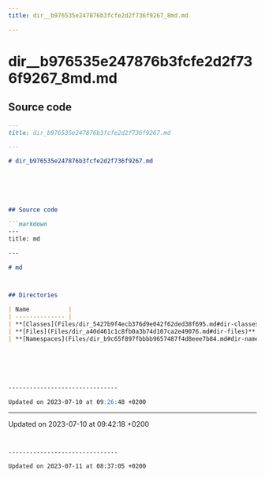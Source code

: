 ```yaml
---
title: dir__b976535e247876b3fcfe2d2f736f9267_8md.md

---
```


# dir__b976535e247876b3fcfe2d2f736f9267_8md.md






## Source code

```markdown
---
title: dir_b976535e247876b3fcfe2d2f736f9267.md

---

# dir_b976535e247876b3fcfe2d2f736f9267.md






## Source code

```markdown
---
title: md

---

# md



## Directories

| Name           |
| -------------- |
| **[Classes](Files/dir_5427b9f4ecb376d9e042f62ded38f695.md#dir-classes)**  |
| **[Files](Files/dir_a40d461c1c8fb0a3b74d107ca2e49076.md#dir-files)**  |
| **[Namespaces](Files/dir_b9c65f897fbbbb9657487f4d8eee7b84.md#dir-namespaces)**  |






-------------------------------

Updated on 2023-07-10 at 09:26:48 +0200
```


-------------------------------

Updated on 2023-07-10 at 09:42:18 +0200
```


-------------------------------

Updated on 2023-07-11 at 08:37:05 +0200
